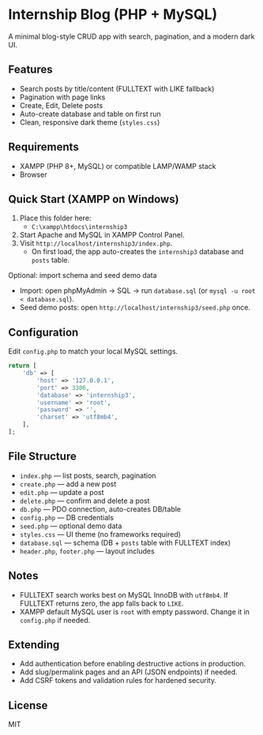# Internship Blog (PHP + MySQL)

A minimal blog-style CRUD app with search, pagination, and a modern dark UI.

## Features
- Search posts by title/content (FULLTEXT with LIKE fallback)
- Pagination with page links
- Create, Edit, Delete posts
- Auto-create database and table on first run
- Clean, responsive dark theme (`styles.css`)

## Requirements
- XAMPP (PHP 8+, MySQL) or compatible LAMP/WAMP stack
- Browser

## Quick Start (XAMPP on Windows)
1. Place this folder here:
   - `C:\xampp\htdocs\internship3`
2. Start Apache and MySQL in XAMPP Control Panel.
3. Visit `http://localhost/internship3/index.php`.
   - On first load, the app auto-creates the `internship3` database and `posts` table.

Optional: import schema and seed demo data
- Import: open phpMyAdmin → SQL → run `database.sql` (or `mysql -u root < database.sql`).
- Seed demo posts: open `http://localhost/internship3/seed.php` once.

## Configuration
Edit `config.php` to match your local MySQL settings.
```php
return [
    'db' => [
        'host' => '127.0.0.1',
        'port' => 3306,
        'database' => 'internship3',
        'username' => 'root',
        'password' => '',
        'charset' => 'utf8mb4',
    ],
];
```

## File Structure
- `index.php` — list posts, search, pagination
- `create.php` — add a new post
- `edit.php` — update a post
- `delete.php` — confirm and delete a post
- `db.php` — PDO connection, auto-creates DB/table
- `config.php` — DB credentials
- `seed.php` — optional demo data
- `styles.css` — UI theme (no frameworks required)
- `database.sql` — schema (DB + `posts` table with FULLTEXT index)
- `header.php`, `footer.php` — layout includes

## Notes
- FULLTEXT search works best on MySQL InnoDB with `utf8mb4`. If FULLTEXT returns zero, the app falls back to `LIKE`.
- XAMPP default MySQL user is `root` with empty password. Change it in `config.php` if needed.

## Extending
- Add authentication before enabling destructive actions in production.
- Add slug/permalink pages and an API (JSON endpoints) if needed.
- Add CSRF tokens and validation rules for hardened security.

## License
MIT
